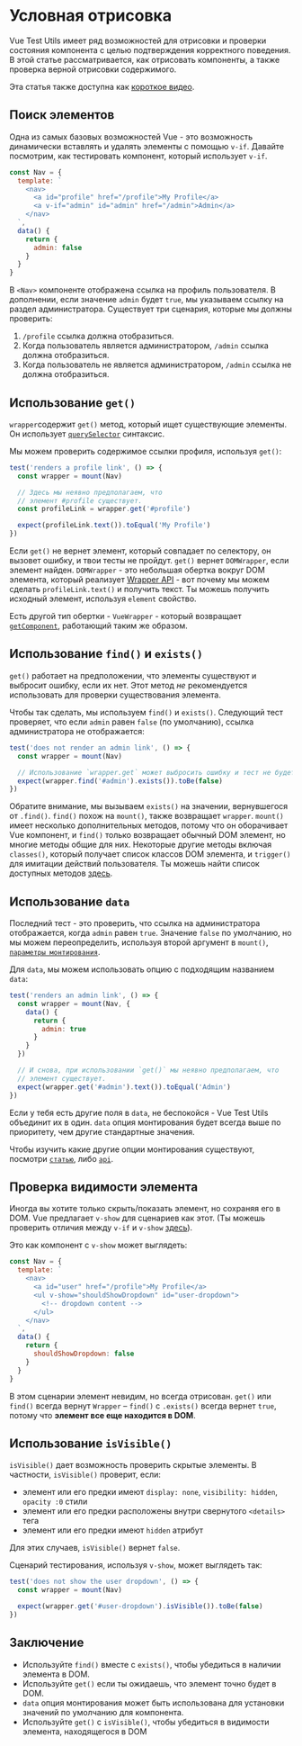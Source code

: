 # Условная отрисовка

Vue Test Utils имеет ряд возможностей для отрисовки и проверки состояния компонента с целью подтверждения корректного поведения. В этой статье рассматривается, как отрисовать компоненты, а также проверка верной отрисовки содержимого.

Эта статья также доступна как [короткое видео](https://www.youtube.com/watch?v=T3CHtGgEFTs&list=PLC2LZCNWKL9ahK1IoODqYxKu5aA9T5IOA&index=15).

## Поиск элементов

Одна из самых базовых возможностей Vue - это возможность динамически вставлять и удалять элементы с помощью `v-if`. Давайте посмотрим, как тестировать компонент, который использует `v-if`.

```js
const Nav = {
  template: `
    <nav>
      <a id="profile" href="/profile">My Profile</a>
      <a v-if="admin" id="admin" href="/admin">Admin</a>
    </nav>
  `,
  data() {
    return {
      admin: false
    }
  }
}
```

В `<Nav>` компоненте отображена ссылка на профиль пользователя. В дополнении, если значение `admin` будет `true`, мы указываем ссылку на раздел администратора. Существует три сценария, которые мы должны проверить:

1. `/profile` ссылка должна отобразиться.
2. Когда пользователь является администратором, `/admin` ссылка должна отобразиться.
3. Когда пользователь не является администратором, `/admin` ссылка не должна отобразиться.

## Использование `get()`

`wrapper`содержит `get()` метод, который ищет существующие элементы. Он использует [`querySelector`](https://developer.mozilla.org/en-US/docs/Web/API/Document/querySelector) синтаксис.

Мы можем проверить содержимое ссылки профиля, используя `get()`:

```js
test('renders a profile link', () => {
  const wrapper = mount(Nav)

  // Здесь мы неявно предполагаем, что 
  // элемент #profile существует.
  const profileLink = wrapper.get('#profile')

  expect(profileLink.text()).toEqual('My Profile')
})
```

Если `get()` не вернет элемент, который совпадает по селектору, он вызовет ошибку, и твои тесты не пройдут. `get()` вернет `DOMWrapper`, если элемент найден. `DOMWrapper` - это небольшая обертка вокруг DOM элемента, который реализует [Wrapper API](/ru/api/#Wrapper-methods) - вот почему мы можем сделать `profileLink.text()` и получить текст. Ты можешь получить исходный элемент, используя `element` свойство.

Есть другой тип обертки - `VueWrapper` - который возвращает [`getComponent`](/ru/api/#getComponent), работающий таким же образом.

## Использование `find()` и `exists()`

`get()` работает на предположении, что элементы существуют и выбросит ошибку, если их нет. Этот метод _не_ рекомендуется использовать для проверки существования элемента.

Чтобы так сделать, мы используем `find()` и `exists()`. Следующий тест проверяет, что если `admin` равен `false` (по умолчанию), ссылка администратора не отображается:

```js
test('does not render an admin link', () => {
  const wrapper = mount(Nav)

  // Использование `wrapper.get` может выбросить ошибку и тест не будет пройден.
  expect(wrapper.find('#admin').exists()).toBe(false)
})
```

Обратите внимание, мы вызываем `exists()` на значении, вернувшегося от `.find()`. `find()` похож на `mount()`, также возвращает `wrapper`. `mount()` имеет несколько дополнительных методов, потому что он оборачивает Vue компонент, и `find()` только возвращает обычный DOM элемент, но многие методы общие для них. Некоторые другие методы включая `classes()`, который получает список классов DOM элемента, и `trigger()` для имитации действий пользователя. Ты можешь найти список доступных методов [здесь](/ru/api/#Wrapper-methods).

## Использование `data`

Последний тест - это проверить, что ссылка на администратора отображается, когда `admin` равен `true`. Значение `false` по умолчанию, но мы можем переопределить, используя второй аргумент в `mount()`, [`параметры монтирования`](/ru/api/#mount).

Для `data`, мы можем использовать опцию с подходящим названием `data`:

```js
test('renders an admin link', () => {
  const wrapper = mount(Nav, {
    data() {
      return {
        admin: true
      }
    }
  })

  // И снова, при использовании `get()` мы неявно предполагаем, что
  // элемент существует.
  expect(wrapper.get('#admin').text()).toEqual('Admin')
})
```

Если у тебя есть другие поля в `data`, не беспокойся - Vue Test Utils объединит их в один. `data` опция монтирования будет всегда выше по приоритету, чем другие стандартные значения.

Чтобы изучить какие другие опции монтирования существуют, посмотри [`статью`](/guide/essentials/passing-data.md), либо [`api`](/ru/api/#mount).

## Проверка видимости элемента

Иногда вы хотите только скрыть/показать элемент, но сохраняя его в DOM. Vue предлагает `v-show` для сценариев как этот. (Ты можешь проверить отличия между `v-if` и `v-show` [здесь](https://v3.vuejs.org/guide/conditional.html#v-if-vs-v-show)).

Это как компонент с `v-show` может выглядеть:

```js
const Nav = {
  template: `
    <nav>
      <a id="user" href="/profile">My Profile</a>
      <ul v-show="shouldShowDropdown" id="user-dropdown">
        <!-- dropdown content -->
      </ul>
    </nav>
  `,
  data() {
    return {
      shouldShowDropdown: false
    }
  }
}
```
В этом сценарии элемент невидим, но всегда отрисован. `get()` или `find()` всегда вернут `Wrapper` – `find()` с `.exists()` всегда вернет `true`, потому что **элемент все еще находится в DOM**.

## Использование `isVisible()`

`isVisible()` дает возможность проверить скрытые элементы. В частности, `isVisible()` проверит, если:

- элемент или его предки имеют `display: none`, `visibility: hidden`, `opacity :0` стили
- элемент или его предки расположены внутри свернутого `<details>` тега
- элемент или его предки имеют `hidden` атрибут

Для этих случаев, `isVisible()` вернет `false`.

Сценарий тестирования, используя `v-show`, может выглядеть так:

```js
test('does not show the user dropdown', () => {
  const wrapper = mount(Nav)

  expect(wrapper.get('#user-dropdown').isVisible()).toBe(false)
})
```

## Заключение

- Используйте `find()` вместе с `exists()`, чтобы убедиться в наличии элемента в DOM.
- Используйте `get()` если ты ожидаешь, что элемент точно будет в DOM.
- `data` опция монтирования может быть использована для установки значений по умолчанию для компонента.
- Используйте `get()` с `isVisible()`, чтобы убедиться в видимости элемента, находящегося в DOM
